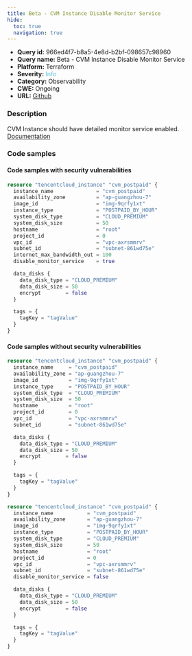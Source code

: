 ```yaml
---
title: Beta - CVM Instance Disable Monitor Service
hide:
  toc: true
  navigation: true
---
```


<style>
  .highlight .hll {
    background-color: #ff171742;
  }
  .md-content {
    max-width: 1100px;
    margin: 0 auto;
  }
</style>

-   **Query id:** 966ed4f7-b8a5-4e8d-b2bf-098657c98960
-   **Query name:** Beta - CVM Instance Disable Monitor Service
-   **Platform:** Terraform
-   **Severity:** <span style="color:#5bc0de">Info</span>
-   **Category:** Observability
-   **CWE:** Ongoing
-   **URL:** [Github](https://github.com/Checkmarx/kics/tree/master/assets/queries/terraform/tencentcloud/cvm_instance_disable_monitor_service)

### Description
CVM Instance should have detailed monitor service enabled.<br>
[Documentation](https://registry.terraform.io/providers/tencentcloudstack/tencentcloud/latest/docs/resources/instance#disable_monitor_service)

### Code samples
#### Code samples with security vulnerabilities
```tf title="Positive test num. 1 - tf file" hl_lines="13"
resource "tencentcloud_instance" "cvm_postpaid" {
  instance_name              = "cvm_postpaid"
  availability_zone          = "ap-guangzhou-7"
  image_id                   = "img-9qrfy1xt"
  instance_type              = "POSTPAID_BY_HOUR"
  system_disk_type           = "CLOUD_PREMIUM"
  system_disk_size           = 50
  hostname                   = "root"
  project_id                 = 0
  vpc_id                     = "vpc-axrsmmrv"
  subnet_id                  = "subnet-861wd75e"
  internet_max_bandwidth_out = 100
  disable_monitor_service    = true

  data_disks {
    data_disk_type = "CLOUD_PREMIUM"
    data_disk_size = 50
    encrypt        = false
  }

  tags = {
    tagKey = "tagValue"
  }
}

```


#### Code samples without security vulnerabilities
```tf title="Negative test num. 1 - tf file"
resource "tencentcloud_instance" "cvm_postpaid" {
  instance_name     = "cvm_postpaid"
  availability_zone = "ap-guangzhou-7"
  image_id          = "img-9qrfy1xt"
  instance_type     = "POSTPAID_BY_HOUR"
  system_disk_type  = "CLOUD_PREMIUM"
  system_disk_size  = 50
  hostname          = "root"
  project_id        = 0
  vpc_id            = "vpc-axrsmmrv"
  subnet_id         = "subnet-861wd75e"

  data_disks {
    data_disk_type = "CLOUD_PREMIUM"
    data_disk_size = 50
    encrypt        = false
  }

  tags = {
    tagKey = "tagValue"
  }
}

```
```tf title="Negative test num. 2 - tf file"
resource "tencentcloud_instance" "cvm_postpaid" {
  instance_name           = "cvm_postpaid"
  availability_zone       = "ap-guangzhou-7"
  image_id                = "img-9qrfy1xt"
  instance_type           = "POSTPAID_BY_HOUR"
  system_disk_type        = "CLOUD_PREMIUM"
  system_disk_size        = 50
  hostname                = "root"
  project_id              = 0
  vpc_id                  = "vpc-axrsmmrv"
  subnet_id               = "subnet-861wd75e"
  disable_monitor_service = false

  data_disks {
    data_disk_type = "CLOUD_PREMIUM"
    data_disk_size = 50
    encrypt        = false
  }

  tags = {
    tagKey = "tagValue"
  }
}

```
